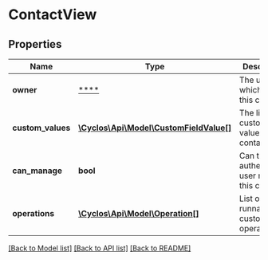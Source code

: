 # ContactView

## Properties
Name | Type | Description | Notes
------------ | ------------- | ------------- | -------------
**owner** | [****](.md) | The user which owns this contact | [optional] 
**custom_values** | [**\Cyclos\Api\Model\CustomFieldValue[]**](CustomFieldValue.md) | The list of custom field values this contact has | [optional] 
**can_manage** | **bool** | Can the authenticated user manage this contact? | [optional] 
**operations** | [**\Cyclos\Api\Model\Operation[]**](Operation.md) | List of runnable custom operations. | [optional] 

[[Back to Model list]](../../README.md#documentation-for-models) [[Back to API list]](../../README.md#documentation-for-api-endpoints) [[Back to README]](../../README.md)

